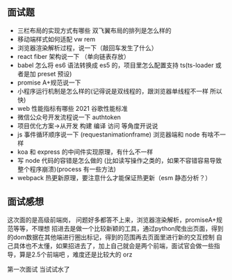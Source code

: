 ## 面试题

- 三栏布局的实现方式有哪些 双飞翼布局的排列是怎么样的
- 移动端样式如何适配 vw rem
- 浏览器渲染解析过程，说一下（敲回车发生了什么）
- react fiber 架构说一下 （单向链表存放）
- babel 怎么将 es6 语法转换成 es5 的，项目里怎么配置支持 ts(ts-loader 或者是加 preset 预设)
- promise A+规范说一下
- 小程序运行机制是怎么样的(记得说是双线程的，跟浏览器单线程不一样 所以快)
- web 性能指标有哪些 2021 谷歌性能标准
- 微信公众号开发流程说一下 authtoken
- 项目优化方案->从开发 构建 编译 访问 等角度开说说
- js 事件循环顺序说一下 (requestanimationframe) 浏览器端和 node 有啥不一样
- koa 和 express 的中间件实现原理，有什么不一样
- 写 node 代码的容错是怎么做的 (比如读写操作之类的，如果不容错容易导致整个程序崩溃)(process 有一些方法)
- webpack 热更新原理，要注意什么才能保证热更新（esm 静态分析？）

## 面试感想
这次面的是高级前端岗， 问题好多都答不上来，浏览器渲染解析，promiseA+规范等等，不理想
招进去是做一个比较新颖的工具，通过python爬虫出页面，得到的dom数据在其他端进行圈出标记，得到的范围再去页面里进行新的交互控制   自己具体也不太懂，如果招进去了，加上自己就会是两个前端，面试官会做一些指导，算是2.5个前端吧 ，难度还是比较大的 orz  

第一次面试 当试试水了 